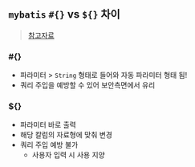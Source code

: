 ## `mybatis` `#{}` vs `${}` 차이
> [참고자료](https://logical-code.tistory.com/25)
### #{}
- 파라미터 > `String` 형태로 들어와 자동 파라미터 형태 됨!
- 쿼리 주입을 예방할 수 있어 보안측면에서 유리
### ${}
- 파라미터 바로 출력
- 해당 칼럼의 자료형에 맞춰 변경
- 쿼리 주입 예방 불가
  - 사용자 입력 시 사용 지양
